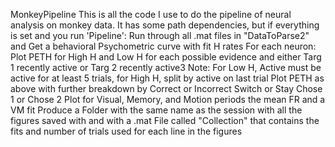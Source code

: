 MonkeyPipeline
This is all the code I use to do the pipeline of neural analysis on monkey data. 
It has some path dependencies, but if everything is set and you run 'Pipeline':
 Run through all .mat files in "DataToParse2" and 
    Get a behavioral Psychometric curve with fit H rates
    For each neuron:
        Plot PETH for High H and Low H for each possible evidence and either Targ 1 recently active or Targ 2 recently active3
            Note: For Low H, Active must be active for at least 5 trials, for High H, split by active on last trial
        Plot PETH as above with further breakdown by 
            Correct or Incorrect
            Switch or Stay
            Chose 1 or Chose 2
        Plot for Visual, Memory, and Motion periods the mean FR and a VM fit
    Produce a Folder with the same name as the session with all the figures saved with and with a .mat
        File called "Collection" that contains the fits and number of trials used for each line in the figures
